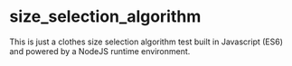 # size_selection_algorithm
This is just a clothes size selection algorithm test built in Javascript (ES6) and powered by a NodeJS runtime environment.
